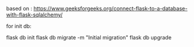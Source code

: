 based on : https://www.geeksforgeeks.org/connect-flask-to-a-database-with-flask-sqlalchemy/

for init db:

flask db init
flask db migrate -m "Initial migration"
flask db upgrade